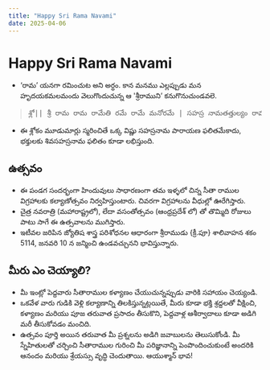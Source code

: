 ```yaml
---
title: "Happy Sri Rama Navami"
date: 2025-04-06
---
```


# Happy Sri Rama Navami
* ‘రామ’ యనగా రమించుట అని అర్ధం. కాన మనము ఎల్లప్పుడు మన హృదయకమలమందు వెలుగొందుచున్న ఆ 'శ్రీరాముని’ కనుగొనుచుండవలె. 
> <pre>శ్లో|| శ్రీ రామ రామ రామేతి రమే రామే మనోరమే | సహస్ర నామతత్తుల్యం రామనామ వరాననే ||</pre>
* ఈ శ్లోకం మూడుమార్లు స్మరించితే ఒక్క విష్ణు సహస్రనామ పారాయణ ఫలితమేకాదు, భక్తులకు శివసహస్రనామ ఫలితం కూడా లభిస్తుంది.
## ఉత్సవం
* ఈ పండగ సందర్భంగా హిందువులు సాధారణంగా తమ ఇళ్ళలో చిన్న సీతా రాముల విగ్రహాలకు కల్యాణోత్సవం నిర్వహిస్తుంటారు. చివరగా విగ్రహాలను వీధుల్లో ఊరేగిస్తారు.
* చైత్ర నవరాత్రి (మహారాష్ట్రలో), లేదా వసంతోత్సవం (ఆంధ్రప్రదేశ్ లో) తో తొమ్మిది రోజులు పాటు సాగే ఈ ఉత్సవాలను ముగిస్తారు.
* ఇటీవల జరిపిన జ్యోతిష శాస్త్ర పరిశోధనల ఆధారంగా శ్రీరాముడు {క్రీ.పూ} శాలివాహన శకం 5114, జనవరి 10 న జన్మించి ఉండవచ్చునని భావిస్తున్నారు.
## మీరు ఎం చెయ్యాలి?
* మీ ఇంట్లో పెద్దవారు సీతారాముల కళ్యాణం చేయుచున్నప్పుడు వారికి సహాయం చెయ్యండి.
* ఒకవేళ వారు గుడికి వెళ్లి కల్యాణాన్ని తిలకిస్తున్నట్లయితే, మీరు కూడా భక్తి శ్రద్దలతో వీక్షించి, కళ్యాణం మరియు పూజ తరువాత ప్రసాదం తీసుకొని, పెద్దవాళ్ల ఆశీర్వాదాలు కూడా అడిగి మరీ తీసుకోవడం మంచిది.
* ఉత్సవం పూర్తి అయిన తరువాత మీ ప్రశ్నలను అడిగి జవాబులను తెలుసుకోండి. మీ స్నేహితులతో చర్చించి సీతారాముల గురించి మీ పరిజ్ఞానాన్ని పెంపొందించుకుంటే అందరికి ఆనందం మరియు శ్రేయస్సు వృద్ధి చెందుతాయి. ఆయుశ్మాన్ భావ!
